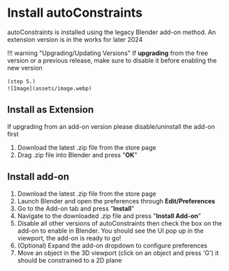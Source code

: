 # Install autoConstraints
autoConstraints is installed using the legacy Blender add-on method. An extension version is in the works for later 2024

!!! warning "Upgrading/Updating Versions"
    If **upgrading** from the free version or a previous release, make sure to disable it before enabling the new version
    
    (step 5.)
    ![Image](assets/image.webp)

## Install as Extension
If upgrading from an add-on version please disable/uninstall the add-on first
1. Download the latest .zip file from the store page
2. Drag .zip file into Blender and press "**OK**"

## Install add-on
1. Download the latest .zip file from the store page
2. Launch Blender and open the preferences through **Edit/Preferences**
3. Go to the Add-on tab and press "**Install**"
4. Navigate to the downloaded .zip file and press "**Install Add-on**"
5. Disable all other versions of autoConstraints then check the box on the add-on to enable in Blender. You should see the UI pop up in the viewport, the add-on is ready to go!
6. (Optional) Expand the add-on dropdown to configure preferences
7. Move an object in the 3D viewport (click on an object and press 'G') it should be constrained to a 2D plane